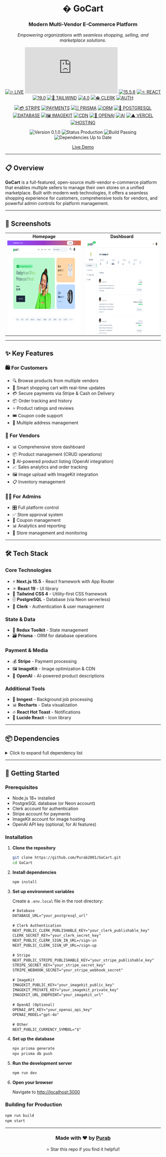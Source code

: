 <div align="center">

# � GoCart

### Modern Multi-Vendor E-Commerce Platform

_Empowering organizations with seamless shopping, selling, and marketplace solutions._

[![🔥 LIVE](https://img.shields.io/badge/🔥-LIVE_GOCART-red?style=for-the-badge)](https://go-cart-theta.vercel.app)
[![⚛️ NEXT.JS](https://img.shields.io/badge/⚛️-NEXT.JS-black?style=for-the-badge&logo=next.js)](https://nextjs.org/)
[![15.5.6](https://img.shields.io/badge/15.5.6-green?style=for-the-badge)](https://nextjs.org/)
[![⚛️ REACT](https://img.shields.io/badge/⚛️-REACT-blue?style=for-the-badge&logo=react)](https://reactjs.org/)
[![19.0](https://img.shields.io/badge/19.0-blue?style=for-the-badge)](https://reactjs.org/)
[![🌊 TAILWIND](https://img.shields.io/badge/🌊-TAILWIND-cyan?style=for-the-badge&logo=tailwindcss)](https://tailwindcss.com/)
[![4.0](https://img.shields.io/badge/4.0-teal?style=for-the-badge)](https://tailwindcss.com/)
[![� CLERK](https://img.shields.io/badge/�-CLERK-purple?style=for-the-badge&logo=clerk)](https://clerk.com/)
[![AUTH](https://img.shields.io/badge/AUTH-blueviolet?style=for-the-badge)](https://clerk.com/)

[![💳 STRIPE](https://img.shields.io/badge/💳-STRIPE-blueviolet?style=flat-square&logo=stripe)](#)
[![PAYMENTS](https://img.shields.io/badge/PAYMENTS-6772E5?style=flat-square)](#)
[![🗄️ PRISMA](https://img.shields.io/badge/🗄️_PRISMA-2D3748?style=flat-square&logo=prisma)](#)
[![ORM](https://img.shields.io/badge/ORM-2D3748?style=flat-square)](#)
[![🐘 POSTGRESQL](https://img.shields.io/badge/🐘_POSTGRESQL-336791?style=flat-square&logo=postgresql)](#)
[![DATABASE](https://img.shields.io/badge/DATABASE-4169E1?style=flat-square)](#)
[![🖼️ IMAGEKIT](https://img.shields.io/badge/🖼️_IMAGEKIT-FF6B6B?style=flat-square)](#)
[![CDN](https://img.shields.io/badge/CDN-FF6B6B?style=flat-square)](#)
[![🤖 OPENAI](https://img.shields.io/badge/🤖_OPENAI-412991?style=flat-square&logo=openai)](#)
[![AI](https://img.shields.io/badge/AI-74AA9C?style=flat-square)](#)
[![▲ VERCEL](https://img.shields.io/badge/▲_VERCEL-000000?style=flat-square&logo=vercel)](#)
[![HOSTING](https://img.shields.io/badge/HOSTING-000000?style=flat-square)](#)

![Version 0.1.0](https://img.shields.io/badge/Version-0.1.0-blue)
![Status Production](https://img.shields.io/badge/Status-Production-green)
![Build Passing](https://img.shields.io/badge/Build-Passing-brightgreen)
![Dependencies Up to Date](https://img.shields.io/badge/Dependencies-Up_to_Date-success)

[Live Demo](https://go-cart-theta.vercel.app)

</div>

---

## 📋 Overview

**GoCart** is a full-featured, open-source multi-vendor e-commerce platform that enables multiple sellers to manage their own stores on a unified marketplace. Built with modern web technologies, it offers a seamless shopping experience for customers, comprehensive tools for vendors, and powerful admin controls for platform management.

---

## 📸 Screenshots

<table>
  <tr>
    <td align="center"><b>Homepage</b></td>
    <td align="center"><b>Dashboard</b></td>
  </tr>
  <tr>
    <td><img src="./screenshots/screenshot-homepage.png" alt="Homepage" height="300"></td>
    <td><img src="./screenshots/screenshot-dashboard.png" alt="Dashboard" height="300"></td>
  </tr>
</table>

---

## ✨ Key Features

### 🛍️ For Customers

- 🔍 Browse products from multiple vendors
- 🛒 Smart shopping cart with real-time updates
- 💳 Secure payments via Stripe & Cash on Delivery
- 📦 Order tracking and history
- ⭐ Product ratings and reviews
- 🎟️ Coupon code support
- 📍 Multiple address management

### 🏪 For Vendors

- 📊 Comprehensive store dashboard
- 📦 Product management (CRUD operations)
- 🤖 AI-powered product listing (OpenAI integration)
- 📈 Sales analytics and order tracking
- 🖼️ Image upload with ImageKit integration
- 📋 Inventory management

### 👨‍💼 For Admins

- 🎛️ Full platform control
- ✅ Store approval system
- 🎫 Coupon management
- 📊 Analytics and reporting
- 🔧 Store management and monitoring

---

## 🛠️ Tech Stack

### Core Technologies

- ⚡ **Next.js 15.5** - React framework with App Router
- ⚛️ **React 19** - UI library
- 🎨 **Tailwind CSS 4** - Utility-first CSS framework
- 🗄️ **PostgreSQL** - Database (via Neon serverless)
- 🔐 **Clerk** - Authentication & user management

### State & Data

- 🔄 **Redux Toolkit** - State management
- 🗃️ **Prisma** - ORM for database operations

### Payment & Media

- 💰 **Stripe** - Payment processing
- 🖼️ **ImageKit** - Image optimization & CDN
- 🤖 **OpenAI** - AI-powered product descriptions

### Additional Tools

- 📮 **Inngest** - Background job processing
- 📊 **Recharts** - Data visualization
- 🔥 **React Hot Toast** - Notifications
- 🎨 **Lucide React** - Icon library

---

## 📦 Dependencies

<details>
<summary>Click to expand full dependency list</summary>

### Production Dependencies

```json
{
  "@clerk/nextjs": "^6.33.7",
  "@imagekit/nodejs": "^7.1.1",
  "@neondatabase/serverless": "^1.0.2",
  "@prisma/adapter-neon": "^6.17.1",
  "@prisma/client": "^6.17.1",
  "@reduxjs/toolkit": "^2.8.2",
  "axios": "^1.12.2",
  "date-fns": "^4.1.0",
  "imagekit": "^6.0.0",
  "inngest": "^3.44.3",
  "lucide-react": "^0.525.0",
  "next": "^15.5.6",
  "openai": "^6.7.0",
  "react": "^19.0.0",
  "react-dom": "^19.0.0",
  "react-hot-toast": "^2.5.2",
  "react-redux": "^9.2.0",
  "recharts": "^3.1.2",
  "stripe": "^19.2.0",
  "ws": "^8.18.3"
}
```

### Development Dependencies

```json
{
  "@tailwindcss/postcss": "^4",
  "@types/ws": "^8.18.1",
  "prisma": "^6.17.1",
  "tailwindcss": "^4"
}
```

</details>

---

## 🚀 Getting Started

### Prerequisites

- Node.js 18+ installed
- PostgreSQL database (or Neon account)
- Clerk account for authentication
- Stripe account for payments
- ImageKit account for image hosting
- OpenAI API key (optional, for AI features)

### Installation

1. **Clone the repository**

   ```bash
   git clone https://github.com/Purab2001/GoCart.git
   cd GoCart
   ```

2. **Install dependencies**

   ```bash
   npm install
   ```

3. **Set up environment variables**

   Create a `.env.local` file in the root directory:

   ```env
   # Database
   DATABASE_URL="your_postgresql_url"

   # Clerk Authentication
   NEXT_PUBLIC_CLERK_PUBLISHABLE_KEY="your_clerk_publishable_key"
   CLERK_SECRET_KEY="your_clerk_secret_key"
   NEXT_PUBLIC_CLERK_SIGN_IN_URL=/sign-in
   NEXT_PUBLIC_CLERK_SIGN_UP_URL=/sign-up

   # Stripe
   NEXT_PUBLIC_STRIPE_PUBLISHABLE_KEY="your_stripe_publishable_key"
   STRIPE_SECRET_KEY="your_stripe_secret_key"
   STRIPE_WEBHOOK_SECRET="your_stripe_webhook_secret"

   # ImageKit
   IMAGEKIT_PUBLIC_KEY="your_imagekit_public_key"
   IMAGEKIT_PRIVATE_KEY="your_imagekit_private_key"
   IMAGEKIT_URL_ENDPOINT="your_imagekit_url"

   # OpenAI (Optional)
   OPENAI_API_KEY="your_openai_api_key"
   OPENAI_MODEL="gpt-4o"

   # Other
   NEXT_PUBLIC_CURRENCY_SYMBOL="$"
   ```

4. **Set up the database**

   ```bash
   npx prisma generate
   npx prisma db push
   ```

5. **Run the development server**

   ```bash
   npm run dev
   ```

6. **Open your browser**

   Navigate to [http://localhost:3000](http://localhost:3000)

### Building for Production

```bash
npm run build
npm start
```

---

<div align="center">

### Made with ❤️ by [Purab](https://github.com/Purab2001)

⭐ Star this repo if you find it helpful!

</div>
